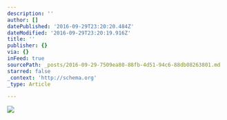 ```yaml
---
description: ''
author: []
datePublished: '2016-09-29T23:20:20.484Z'
dateModified: '2016-09-29T23:20:19.916Z'
title: ''
publisher: {}
via: {}
inFeed: true
sourcePath: _posts/2016-09-29-7509ea80-88fb-4d51-94c6-88db08263801.md
starred: false
_context: 'http://schema.org'
_type: Article

---
```

![](https://the-grid-user-content.s3-us-west-2.amazonaws.com/cff9cec9-9984-4ac2-bac0-ddd734c27c3a.jpg)